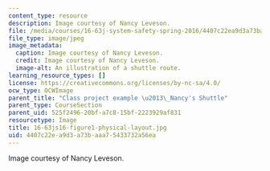 ```yaml
---
content_type: resource
description: Image courtesy of Nancy Leveson.
file: /media/courses/16-63j-system-safety-spring-2016/4407c22ea9d3a73baaa75433732a56ea_16-63js16-figure1-physical-layout.jpg
file_type: image/jpeg
image_metadata:
  caption: Image courtesy of Nancy Leveson.
  credit: Image courtesy of Nancy Leveson.
  image-alt: An illustration of a shuttle route.
learning_resource_types: []
license: https://creativecommons.org/licenses/by-nc-sa/4.0/
ocw_type: OCWImage
parent_title: "Class project example \u2013\_Nancy's Shuttle"
parent_type: CourseSection
parent_uid: 525f2496-20bf-a7c8-15bf-2223929af831
resourcetype: Image
title: 16-63js16-figure1-physical-layout.jpg
uid: 4407c22e-a9d3-a73b-aaa7-5433732a56ea
---
```

Image courtesy of Nancy Leveson.